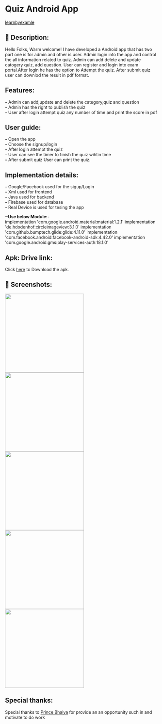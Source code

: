 # Quiz Android App
 [learnbyexamle](https://learnbyexample.in)


## :scroll: Description:
Hello Folks, Warm welcome! 
I have developed a Android app that has two part one is for admin and other is user. Admin login into the  app and control the all information related to quiz. Admin can add delete and update catogery quiz, add question. User can register and login into exam portal.After login he has the option to Attempt the quiz. After submit quiz user can downlod the result in pdf format.

## Features:
**-** Admin can add,update and delete the category,quiz and question<br />
**-** Admin has the right to publish the quiz<br />
**-** User after login attempt quiz any number of time and print the score in pdf<br />



## User guide:

**-** Open the  app<br />
**-** Choose the signup/login<br />
**-** After login attempt the quiz<br />
**-** User can see the timer to finish the quiz wihtin time<br />
**-** After submit quiz User can print the quiz.
## Implementation details:

**-** Google/Facebook used for the sigup/Login <br />
**-** Xml used for frontend <br />
**-** Java used for backend <br />
**-** Firebase used for database <br />
**-** Real Device is used for tesing the  app <br />
 

**~Use below Module:-<br />**
    implementation 'com.google.android.material:material:1.2.1'
    implementation 'de.hdodenhof:circleimageview:3.1.0'
    implementation 'com.github.bumptech.glide:glide:4.11.0'
    implementation 'com.facebook.android:facebook-android-sdk:4.42.0'
    implementation 'com.google.android.gms:play-services-auth:18.1.0'
  
## Apk: Drive link:
Click [here](https://drive.google.com/file/d/1HjSwJsBQkUZHCnJR4fayDM23md8zCKeh/view?usp=sharing) to Download the apk.

## :camera_flash: Screenshots:
<!-- You can add more screenshots here if you like -->

<img src="/quizapp1.jpeg" width="260">
<img src="/quizapp2.jpeg" width="260"> 
<img src="/quizapp3.jpeg" width="260">
<img src="/quizapp4.jpeg" width="260">
<img src="/quizapp5.jpeg" width="260">

## Special thanks:
  Special thanks to [Prince Bhaiya](https://github.com/princeNITian) for provide an an opportunity such in and motivate to do work
```
